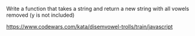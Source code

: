 <!-- PROBLEM DOMAIN -->

Write a function that takes a string and return a new string with all vowels removed (y is not included)

<!-- LINK TO CHALLENGE -->

https://www.codewars.com/kata/disemvowel-trolls/train/javascript
